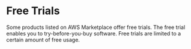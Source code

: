 # Free Trials<a name="buyer-free-trials"></a>

Some products listed on AWS Marketplace offer free trials\. The free trial enables you to try\-before\-you\-buy software\. Free trials are limited to a certain amount of free usage\. 